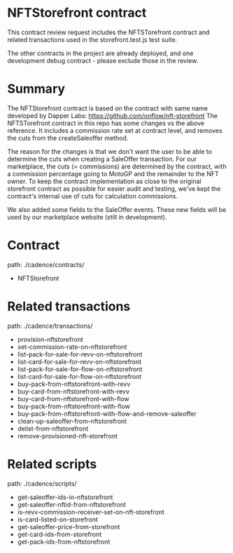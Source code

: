 # NFTStorefront contract

This contract review request includes the NFTSTorefront contract and related transactions used in the storefront.test.js test suite.

The other contracts in the project are already deployed, and one development debug contract - please exclude those in the review.

# Summary
The NFTStorefront contract is based on the contract with same name developed by Dapper Labs: https://github.com/onflow/nft-storefront
The NFTSTorefront contract in this repo has some changes vs the above reference. It includes a commission rate set at contract level, and removes the cuts from the createSaleoffer method. 

The reason for the changes is that we don't want the user to be able to determine the cuts when creating a SaleOffer transaction. For our marketplace, the cuts (= commissions) are determined by the contract, with a commission percentage going to MotoGP and the remainder to the NFT owner.
To keep the contract implementation as close to the original storefront contract as possible for easier audit and testing, we've kept the contract's internal use of cuts for calculation commissions.

We also added some fields to the SaleOffer events. These new fields will be used by our marketplace website (still in development).

# Contract
path: ./cadence/contracts/
* NFTStorefront

# Related transactions
path: ./cadence/transactions/
* provision-nftstorefront
* set-commission-rate-on-nftstorefront
* list-pack-for-sale-for-revv-on-nftstorefront
* list-card-for-sale-for-revv-on-nftstorefront
* list-pack-for-sale-for-flow-on-nftstorefront
* list-card-for-sale-for-flow-on-nftstorefront
* buy-pack-from-nftstorefront-with-revv
* buy-card-from-nftstorefront-with-revv
* buy-card-from-nftstorefront-with-flow
* buy-pack-from-nftstorefront-with-flow
* buy-pack-from-nftstorefront-with-flow-and-remove-saleoffer
* clean-up-saleoffer-from-nftstorefront
* delist-from-nftstorefront
* remove-provisioned-nft-storefront

# Related scripts
path: ./cadence/scripts/
* get-saleoffer-ids-in-nftstorefront
* get-saleoffer-nftid-from-nftstorefront
* is-revv-commission-receiver-set-on-nft-storefront
* is-card-listed-on-storefront
* get-saleoffer-price-from-storefront
* get-card-ids-from-storefront
* get-pack-ids-from-nftstorefront

